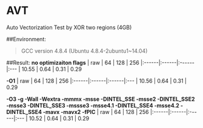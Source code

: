 # AVT
Auto Vectorization Test by XOR two regions (4GB)

##Environment:
> GCC version 4.8.4 (Ubuntu 4.8.4-2ubuntu1~14.04) 

##Result:
**no optimizaiton flags**
| raw   | 64    | 128   | 256
|:------|:------|:------|:---
| 10.55 | 0.64  | 0.31  | 0.29   

**-O1**
| raw   | 64    | 128   | 256
|:------|:------|:------|:---
| 10.56 | 0.64  | 0.31  | 0.29   

**-O3 -g -Wall -Wextra -mmmx -msse -DINTEL_SSE -msse2 -DINTEL_SSE2 -msse3 -DINTEL_SSE3 -mssse3 -msse4.1 -DINTEL_SSE4 -msse4.2 -DINTEL_SSE4 -mavx -mavx2 -fPIC**
| raw   | 64    | 128   | 256
|:------|:------|:------|:---
| 10.52 | 0.64  | 0.31  | 0.29   
